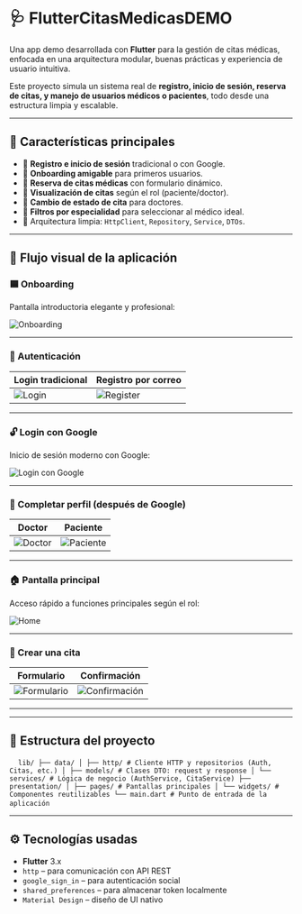 # 🩺 FlutterCitasMedicasDEMO

Una app demo desarrollada con **Flutter** para la gestión de citas médicas, enfocada en una arquitectura modular, buenas prácticas y experiencia de usuario intuitiva.

Este proyecto simula un sistema real de **registro, inicio de sesión, reserva de citas, y manejo de usuarios médicos o pacientes**, todo desde una estructura limpia y escalable.

---

## 🌟 Características principales

- 👤 **Registro e inicio de sesión** tradicional o con Google.
- 📲 **Onboarding amigable** para primeros usuarios.
- 📅 **Reserva de citas médicas** con formulario dinámico.
- 🩻 **Visualización de citas** según el rol (paciente/doctor).
- 🔄 **Cambio de estado de cita** para doctores.
- 🎯 **Filtros por especialidad** para seleccionar al médico ideal.
- 🧱 Arquitectura limpia: `HttpClient`, `Repository`, `Service`, `DTOs`.

---
## 📲 Flujo visual de la aplicación

### 🟦 Onboarding

Pantalla introductoria elegante y profesional:

![Onboarding](docs/onboardingScreen.jpeg)

---

### 🔐 Autenticación

| Login tradicional | Registro por correo |
|-------------------|---------------------|
| ![Login](docs/loginScreen.jpeg) | ![Register](docs/RegisterScreen.jpeg) |

---

### 🔓 Login con Google

Inicio de sesión moderno con Google:

![Login con Google](docs/loginwithprovider.jpeg)

---

### 📝 Completar perfil (después de Google)

| Doctor | Paciente |
|--------|----------|
| ![Doctor](docs/completarPerfil.jpeg) | ![Paciente](docs/completarPerfilOpcion2.jpeg) |

---

### 🏠 Pantalla principal

Acceso rápido a funciones principales según el rol:

![Home](docs/homeScreen.jpeg)

---

### 📅 Crear una cita

| Formulario | Confirmación |
|------------|--------------|
| ![Formulario](docs/crearCitaScreen.jpeg) | ![Confirmación](docs/crearCita-1.jpeg) |

---

---

## 🧱 Estructura del proyecto

<pre> <code> lib/ ├── data/ │ ├── http/ # Cliente HTTP y repositorios (Auth, Citas, etc.) │ ├── models/ # Clases DTO: request y response │ └── services/ # Lógica de negocio (AuthService, CitaService) ├── presentation/ │ ├── pages/ # Pantallas principales │ └── widgets/ # Componentes reutilizables └── main.dart # Punto de entrada de la aplicación </code> </pre>


---

## ⚙️ Tecnologías usadas

- **Flutter** 3.x
- `http` – para comunicación con API REST
- `google_sign_in` – para autenticación social
- `shared_preferences` – para almacenar token localmente
- `Material Design` – diseño de UI nativo


